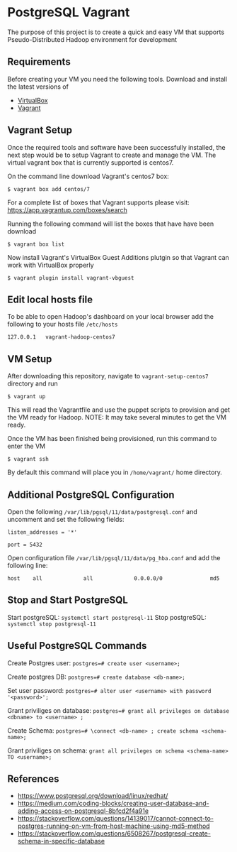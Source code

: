 # PostgreSQL Vagrant

The purpose of this project is to create a quick and easy VM that supports Pseudo-Distributed Hadoop environment for development

## Requirements
Before creating your VM you need the following tools. Download and install the latest versions of 
- [VirtualBox](https://www.virtualbox.org/)
- [Vagrant](https://www.vagrantup.com/)

## Vagrant Setup
Once the required tools and software have been successfully installed, the next step would be to setup Vagrant to create and manage the VM. The virtual vagrant box that is currently supported is centos7.

On the command line download Vagrant's centos7 box:

```
$ vagrant box add centos/7
```

For a complete list of boxes that Vagrant supports please visit: https://app.vagrantup.com/boxes/search

Running the following command will list the boxes that have have been download

```
$ vagrant box list
```

Now install Vagrant's VirtualBox Guest Additions plutgin so that Vagrant can work with VirtualBox properly

```
$ vagrant plugin install vagrant-vbguest
```

## Edit local hosts file
To be able to open Hadoop's dashboard on your local browser add the following to your hosts file ```/etc/hosts```

```
127.0.0.1   vagrant-hadoop-centos7
```


## VM Setup

After downloading this repository, navigate to ```vagrant-setup-centos7``` directory and run

```
$ vagrant up
```

This will read the Vagrantfile and use the puppet scripts to provision and get the VM ready for Hadoop. NOTE: It may take several minutes to get the VM ready.

Once the VM has been finished being provisioned, run this command to enter the VM

```
$ vagrant ssh
```

By default this command will place you in ```/home/vagrant/``` home directory.


## Additional PostgreSQL Configuration

Open the following ```/var/lib/pgsql/11/data/postgresql.conf``` and uncomment and set the following fields:

```
listen_addresses = '*'

port = 5432
```

Open configuration file ```/var/lib/pgsql/11/data/pg_hba.conf```  and add the following line:

```
host    all             all             0.0.0.0/0               md5
```

## Stop and Start PostgreSQL

Start postgreSQL: ```systemctl start postgresql-11```
Stop postgreSQL: ```systemctl stop postgresql-11```

## Useful PostgreSQL Commands

Create Postgres user: ```postgres=# create user <username>;```

Create postgres DB: ```postgres=# create database <db-name>;```

Set user password: ```postgres=# alter user <username> with password '<password>';```

Grant priviliges on database: ```postgres=# grant all privileges on database <dbname> to <username> ;```

Create Schema: ```postgres=# \connect <db-name> ; create schema <schema-name>;```

Grant priviliges on schema: ```grant all privileges on schema <schema-name> TO <username>;```

## References

- https://www.postgresql.org/download/linux/redhat/
- https://medium.com/coding-blocks/creating-user-database-and-adding-access-on-postgresql-8bfcd2f4a91e
- https://stackoverflow.com/questions/14139017/cannot-connect-to-postgres-running-on-vm-from-host-machine-using-md5-method
- https://stackoverflow.com/questions/6508267/postgresql-create-schema-in-specific-database
